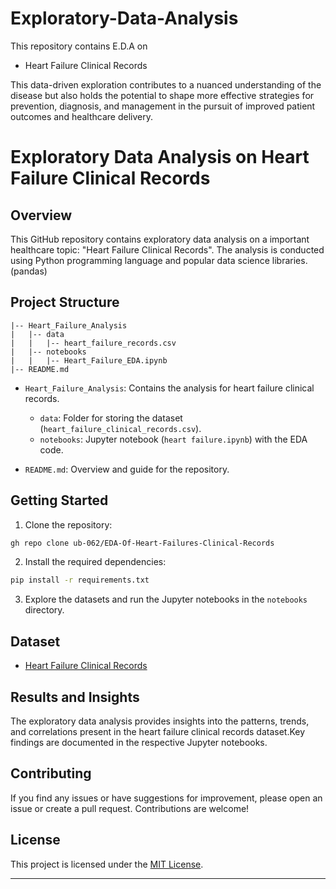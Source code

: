 # Exploratory-Data-Analysis

This repository contains E.D.A on 
  -  Heart Failure Clinical Records

This data-driven exploration contributes to a nuanced understanding of the disease but also holds the potential to shape more effective strategies for prevention, diagnosis, and management in the pursuit of improved patient outcomes and healthcare delivery.

# Exploratory Data Analysis on Heart Failure Clinical Records

## Overview

This GitHub repository contains exploratory data analysis on a important healthcare topic: "Heart Failure Clinical Records". The analysis is conducted using Python programming language and popular data science libraries.(pandas)

## Project Structure

```
|-- Heart_Failure_Analysis
|   |-- data
|   |   |-- heart_failure_records.csv
|   |-- notebooks
|   |   |-- Heart_Failure_EDA.ipynb
|-- README.md
```

- `Heart_Failure_Analysis`: Contains the analysis for heart failure clinical records.
  - `data`: Folder for storing the dataset (`heart_failure_clinical_records.csv`).
  - `notebooks`: Jupyter notebook (`heart failure.ipynb`) with the EDA code.

- `README.md`: Overview and guide for the repository.

## Getting Started

1. Clone the repository:

```bash
gh repo clone ub-062/EDA-Of-Heart-Failures-Clinical-Records
```

2. Install the required dependencies:

```bash
pip install -r requirements.txt
```

3. Explore the datasets and run the Jupyter notebooks in the `notebooks` directory.

## Dataset

- [Heart Failure Clinical Records](https://www.kaggle.com/datasets/bhavikjikadara/heart-failure-prediction/data)

## Results and Insights

The exploratory data analysis provides insights into the patterns, trends, and correlations present in the heart failure clinical records dataset.Key findings are documented in the respective Jupyter notebooks.

## Contributing

If you find any issues or have suggestions for improvement, please open an issue or create a pull request. Contributions are welcome!

## License

This project is licensed under the [MIT License](LICENSE).

---
